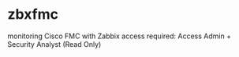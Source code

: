 # zbxfmc
monitoring Cisco FMC with Zabbix
access required: 	Access Admin + 	Security Analyst (Read Only)
